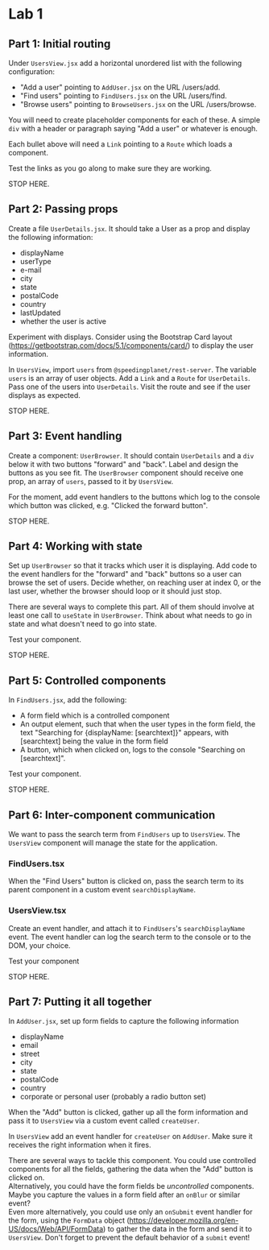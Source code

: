 # Lab 1

## Part 1: Initial routing

Under `UsersView.jsx` add a horizontal unordered list with the following configuration:

- "Add a user" pointing to `AddUser.jsx` on the URL /users/add. 
- "Find users" pointing to `FindUsers.jsx` on the URL /users/find.
- "Browse users" pointing to `BrowseUsers.jsx` on the URL /users/browse.

You will need to create placeholder components for each of these. A simple `div` with a header
or paragraph saying "Add a user" or whatever is enough.

Each bullet above will need a `Link` pointing to a `Route` which loads a component.

Test the links as you go along to make sure they are working. 

STOP HERE.

## Part 2: Passing props

Create a file `UserDetails.jsx`. It should take a User as a prop and display the following information:
- displayName
- userType
- e-mail
- city
- state
- postalCode
- country
- lastUpdated
- whether the user is active

Experiment with displays. Consider using the Bootstrap Card layout (https://getbootstrap.com/docs/5.1/components/card/) to display the user information. 

In `UsersView`, import `users` from `@speedingplanet/rest-server`. The variable `users` is an array of user objects. Add a `Link` and a `Route` for `UserDetails`. Pass one of the users into `UserDetails`. Visit the route and see if the user displays as expected. 

STOP HERE.

## Part 3: Event handling

Create a component: `UserBrowser`. It should contain `UserDetails` and a `div` below it with two buttons "forward" and "back". Label and design the buttons as you see fit. The `UserBrowser` component should receive one prop, an array of `users`, passed to it by `UsersView`. 

For the moment, add event handlers to the buttons which log to the console which button was clicked, e.g. "Clicked the forward button".

STOP HERE.

## Part 4: Working with state

Set up `UserBrowser` so that it tracks which user it is displaying. Add code to the event handlers for the "forward" and "back" buttons so a user can browse the set of users. Decide whether, on reaching user at index 0, or the last user, whether the browser should loop or it should just stop. 

There are several ways to complete this part. All of them should involve at least one call to `useState` in `UserBrowser`. Think about what needs to go in state and what doesn't need to go into state. 

Test your component. 

STOP HERE.

## Part 5: Controlled components

In `FindUsers.jsx`, add the following:
- A form field which is a controlled component
- An output element, such that when the user types in the form field, the text "Searching for {displayName: [searchtext]}" appears, with [searchtext] being the value in the form field
- A button, which when clicked on, logs to the console "Searching on [searchtext]". 

Test your component.

STOP HERE.

## Part 6: Inter-component communication

We want to pass the search term from `FindUsers` up to `UsersView`. The `UsersView` component will manage the state for the application.

### FindUsers.tsx

When the "Find Users" button is clicked on, pass the search term to its parent component in a custom event `searchDisplayName`.

### UsersView.tsx

Create an event handler, and attach it to `FindUsers`'s `searchDisplayName` event. The event handler can log the search term to the console or to the DOM, your choice.

Test your component

STOP HERE.

## Part 7: Putting it all together

In `AddUser.jsx`, set up form fields to capture the following information

* displayName
* email
* street
* city
* state
* postalCode
* country
* corporate or personal user (probably a radio button set)

When the "Add" button is clicked, gather up all the form information and pass it to `UsersView` via a custom event called `createUser`.

In `UsersView` add an event handler for `createUser` on `AddUser`. Make sure it receives the right information when it fires.

There are several ways to tackle this component. You could use controlled components for all the fields, gathering the data when the "Add" button is clicked on.  
Alternatively, you could have the form fields be *uncontrolled* components. Maybe you capture the values in a form field after an `onBlur` or similar event?  
Even more alternatively, you could use only an `onSubmit` event handler for the form, using the `FormData` object (https://developer.mozilla.org/en-US/docs/Web/API/FormData) to gather the data in the form and send it to `UsersView`. Don't forget to prevent the default behavior of a `submit` event!